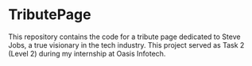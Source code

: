 # TributePage

This repository contains the code for a tribute page dedicated to Steve Jobs, a true visionary in the tech industry. This project served as Task 2 (Level 2) during my internship at Oasis Infotech.
